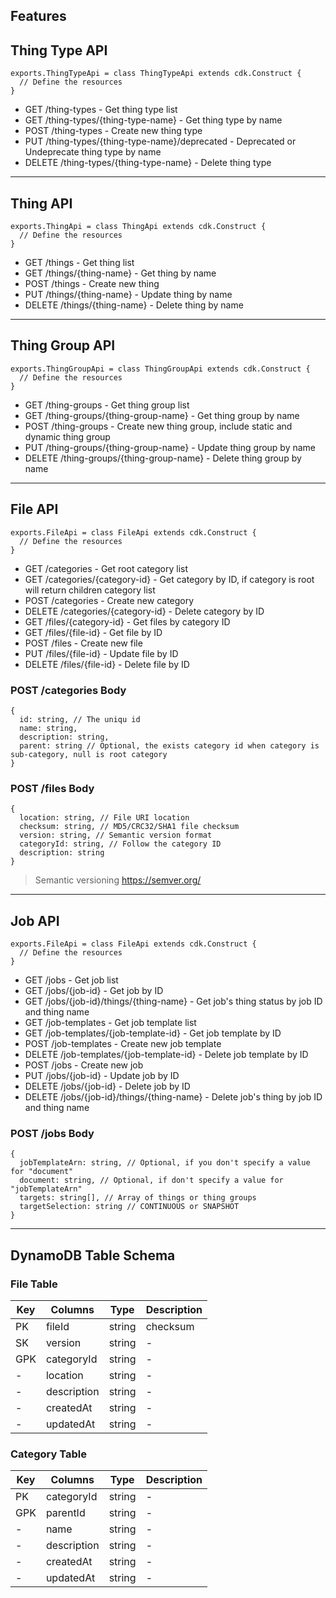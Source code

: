 ## Features

## Thing Type API
```
exports.ThingTypeApi = class ThingTypeApi extends cdk.Construct {
  // Define the resources
}
```
- GET /thing-types - Get thing type list
- GET /thing-types/{thing-type-name} - Get thing type by name
- POST /thing-types - Create new thing type
- PUT /thing-types/{thing-type-name}/deprecated - Deprecated or Undeprecate thing type by name
- DELETE /thing-types/{thing-type-name} - Delete thing type

---

## Thing API
```
exports.ThingApi = class ThingApi extends cdk.Construct {
  // Define the resources
}
```
- GET /things - Get thing list
- GET /things/{thing-name} - Get thing by name
- POST /things - Create new thing
- PUT /things/{thing-name} - Update thing by name
- DELETE /things/{thing-name} - Delete thing by name

---

## Thing Group API
```
exports.ThingGroupApi = class ThingGroupApi extends cdk.Construct {
  // Define the resources
}
```
- GET /thing-groups - Get thing group list
- GET /thing-groups/{thing-group-name} - Get thing group by name
- POST /thing-groups - Create new thing group, include static and dynamic thing group
- PUT /thing-groups/{thing-group-name} - Update thing group by name
- DELETE /thing-groups/{thing-group-name} - Delete thing group by name

---

## File API
```
exports.FileApi = class FileApi extends cdk.Construct {
  // Define the resources
}
```
- GET /categories - Get root category list
- GET /categories/{category-id} - Get category by ID, if category is root will return children category list
- POST /categories - Create new category
- DELETE /categories/{category-id} - Delete category by ID
- GET /files/{category-id} - Get files by category ID
- GET /files/{file-id} - Get file by ID
- POST /files - Create new file
- PUT /files/{file-id} - Update file by ID
- DELETE /files/{file-id} - Delete file by ID

### POST /categories Body
```
{
  id: string, // The uniqu id
  name: string,
  description: string,
  parent: string // Optional, the exists category id when category is sub-category, null is root category
}
```

### POST /files Body
```
{
  location: string, // File URI location
  checksum: string, // MD5/CRC32/SHA1 file checksum
  version: string, // Semantic version format
  categoryId: string, // Follow the category ID
  description: string
}
```
> Semantic versioning https://semver.org/

---

## Job API
```
exports.FileApi = class FileApi extends cdk.Construct {
  // Define the resources
}
```
- GET /jobs - Get job list
- GET /jobs/{job-id} - Get job by ID
- GET /jobs/{job-id}/things/{thing-name} - Get job's thing status by job ID and thing name
- GET /job-templates - Get job template list
- GET /job-templates/{job-template-id} - Get job template by ID
- POST /job-templates - Create new job template
- DELETE /job-templates/{job-template-id} - Delete job template by ID
- POST /jobs - Create new job
- PUT /jobs/{job-id} - Update job by ID
- DELETE /jobs/{job-id} - Delete job by ID
- DELETE /jobs/{job-id}/things/{thing-name} - Delete job's thing by job ID and thing name

### POST /jobs Body
```
{
  jobTemplateArn: string, // Optional, if you don't specify a value for "document"
  document: string, // Optional, if don't specify a value for "jobTemplateArn"
  targets: string[], // Array of things or thing groups
  targetSelection: string // CONTINUOUS or SNAPSHOT
}
```

---

## DynamoDB Table Schema

### File Table

| Key | Columns  | Type | Description |
| ------------- | ------------- | ------------- | ------------- |
| PK  | fileId | string | checksum |
| SK | version | string | - |
| GPK  | categoryId | string | - |
| -  | location | string | - |
| -  | description | string | - |
| -  | createdAt | string | - |
| -  | updatedAt | string | - |

### Category Table

| Key | Columns  | Type | Description |
| ------------- | ------------- | ------------- | ------------- |
| PK  | categoryId | string | - |
| GPK  | parentId | string | - |
| -  | name | string | - |
| -  | description | string | - |
| -  | createdAt | string | - |
| -  | updatedAt | string | - |